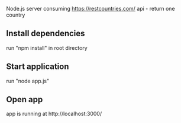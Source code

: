Node.js server consuming https://restcountries.com/ api - return one country

## Install dependencies
run "npm install" in root directory

## Start application
run "node app.js"

## Open app
app is running at http://localhost:3000/
